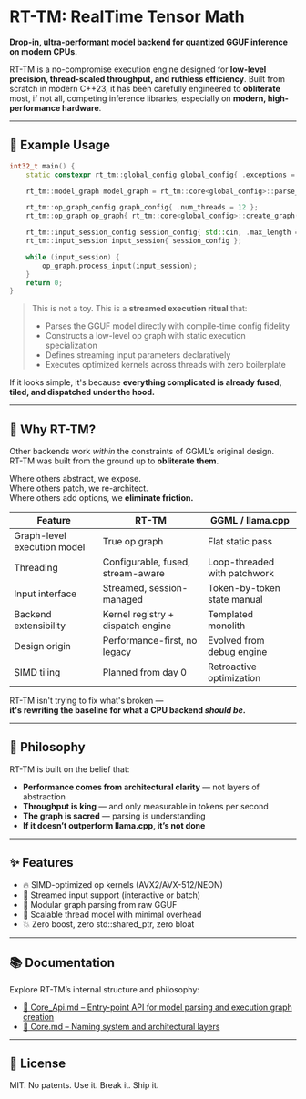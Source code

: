 # RT-TM: RealTime Tensor Math

**Drop-in, ultra-performant model backend for quantized GGUF inference on modern CPUs.**

RT-TM is a no-compromise execution engine designed for **low-level precision, thread-scaled throughput, and ruthless efficiency**. Built from scratch in modern C++23, it has been carefully engineered to **obliterate** most, if not all, competing inference libraries, 
 especially on **modern, high-performance hardware**.

---

## 🚀 Example Usage

```cpp
int32_t main() {
    static constexpr rt_tm::global_config global_config{ .exceptions = true };

    rt_tm::model_graph model_graph = rt_tm::core<global_config>::parse_model("C:\\Users\\Chris\\source\\repos\\oi_engine\\models\\Meta-Llama-3.1-8B-Instruct-Q8_0.gguf");

    rt_tm::op_graph_config graph_config{ .num_threads = 12 };
    rt_tm::op_graph op_graph{ rt_tm::core<global_config>::create_graph(graph_config, model_graph) };

    rt_tm::input_session_config session_config{ std::cin, .max_length = 1024 };
    rt_tm::input_session input_session{ session_config };

    while (input_session) {
        op_graph.process_input(input_session);
    }
    return 0;
}
```

> This is not a toy. This is a **streamed execution ritual** that:
> - Parses the GGUF model directly with compile-time config fidelity
> - Constructs a low-level op graph with static execution specialization
> - Defines streaming input parameters declaratively
> - Executes optimized kernels across threads with zero boilerplate

If it looks simple, it's because **everything complicated is already fused, tiled, and dispatched under the hood.**

---

## 🧾 Why RT-TM?

Other backends work *within* the constraints of GGML’s original design.  
RT-TM was built from the ground up to **obliterate them.**

Where others abstract, we expose.  
Where others patch, we re-architect.  
Where others add options, we **eliminate friction.**

| Feature                        | RT-TM                                | GGML / llama.cpp               |
|-------------------------------|--------------------------------------|-------------------------------|
| Graph-level execution model   | True op graph                        | Flat static pass              |
| Threading                     | Configurable, fused, stream-aware    | Loop-threaded with patchwork  |
| Input interface               | Streamed, session-managed            | Token-by-token state manual   |
| Backend extensibility         | Kernel registry + dispatch engine    | Templated monolith            |
| Design origin                 | Performance-first, no legacy         | Evolved from debug engine     |
| SIMD tiling                   | Planned from day 0                   | Retroactive optimization      |

RT-TM isn't trying to fix what's broken —  
**it's rewriting the baseline for what a CPU backend *should be*.**

---

## 🧠 Philosophy
RT-TM is built on the belief that:

- **Performance comes from architectural clarity** — not layers of abstraction
- **Throughput is king** — and only measurable in tokens per second
- **The graph is sacred** — parsing is understanding
- **If it doesn’t outperform llama.cpp, it’s not done**

---

## ✨ Features
- 🔥 SIMD-optimized op kernels (AVX2/AVX-512/NEON)
- 🔁 Streamed input support (interactive or batch)
- 🧩 Modular graph parsing from raw GGUF
- 🧵 Scalable thread model with minimal overhead
- 💥 Zero boost, zero std::shared_ptr, zero bloat

---

## 📚 Documentation

Explore RT-TM’s internal structure and philosophy:

* [🧠 Core_Api.md – Entry-point API for model parsing and execution graph creation](Documentation/Core_Api.md)
* [🧱 Core.md – Naming system and architectural layers](Documentation/Core.md)

---

## 💬 License
MIT. No patents. Use it. Break it. Ship it.
